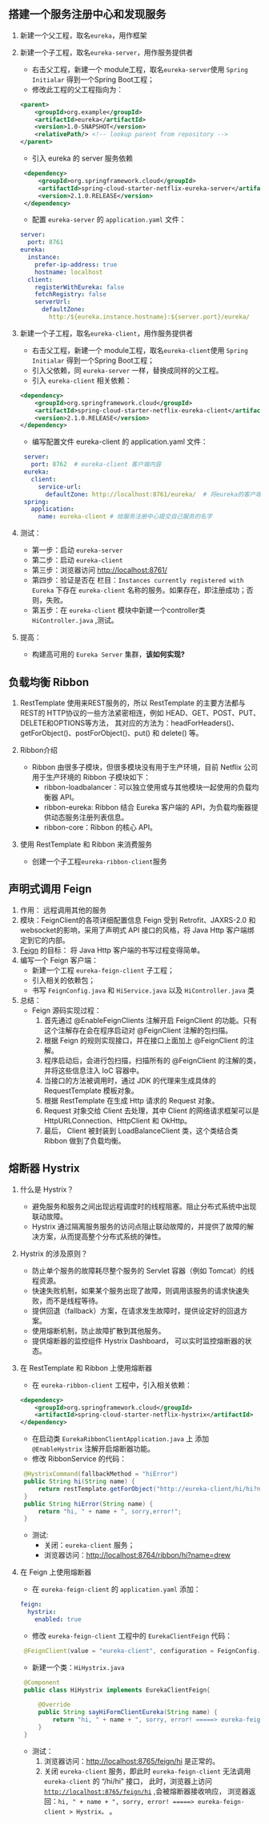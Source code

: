 ## 搭建一个服务注册中心和发现服务
1. 新建一个父工程，取名`eureka`，用作框架
2. 新建一个子工程，取名`eureka-server`，用作服务提供者
    * 右击父工程，新建一个 module工程，取名`eureka-server`使用 `Spring Initialar` 得到一个Spring Boot工程；
    * 修改此工程的父工程指向为：
    ```xml
    <parent>
        <groupId>org.example</groupId>
        <artifactId>eureka</artifactId>
        <version>1.0-SNAPSHOT</version>
        <relativePath/> <!-- lookup parent from repository -->
    </parent>
    ```
   * 引入 eureka 的 server 服务依赖
   ```xml
    <dependency>
        <groupId>org.springframework.cloud</groupId>
        <artifactId>spring-cloud-starter-netflix-eureka-server</artifactId>
        <version>2.1.0.RELEASE</version>
    </dependency>
    ```
   * 配置 `eureka-server` 的 `application.yaml` 文件：
   ```yaml
   server:
     port: 8761
   eureka:
     instance:
       prefer-ip-address: true
       hostname: localhost
     client:
       registerWithEureka: false
       fetchRegistry: false
       serverUrl:
         defaultZone:
           http:/${eureka.instance.hostname}:${server.port}/eureka/
   ```
3. 新建一个子工程，取名`eureka-client`，用作服务提供者
    * 右击父工程，新建一个 module工程，取名`eureka-client`使用 `Spring Initialar` 得到一个Spring Boot工程；
    * 引入父依赖，同 `eureka-server` 一样，替换成同样的父工程。
    * 引入 `eureka-client` 相关依赖：
    ```xml
    <dependency>
        <groupId>org.springframework.cloud</groupId>
        <artifactId>spring-cloud-starter-netflix-eureka-client</artifactId>
        <version>2.1.0.RELEASE</version>
    </dependency>
    ```
   * 编写配置文件 eureka-client 的 application.yaml 文件：
   ```yaml
    server:
      port: 8762  # eureka-client 客户端内容
    eureka:
      client:
        service-url:
          defaultZone: http://localhost:8761/eureka/  # 将eureka的客户端服务提交到服务中心注册
    spring:
      application:
        name: eureka-client # 给服务注册中心提交自己服务的名字
    ```
4. 测试：
    * 第一步：启动 `eureka-server`
    * 第二步：启动 `eureka-client`
    * 第三步：浏览器访问 [http://localhost:8761/](http://localhost:8761/)
    * 第四步：验证是否在 栏目：`Instances currently registered with Eureka` 下存在 `eureka-client` 名称的服务。如果存在，即注册成功；否则，失败。
    * 第五步：在 `eureka-client` 模块中新建一个controller类 `HiController.java` ,测试。

5. 提高：
    * 构建高可用的 `Eureka Server` 集群，**该如何实现?**
    


## 负载均衡 Ribbon
1. RestTemplate 使用来REST服务的，所以 RestTemplate 的主要方法都与REST的 HTTP协议的一些方法紧密相连，例如 HEAD、GET、POST、PUT、DELETE和OPTIONS等方法，
其对应的方法为：headForHeaders()、getForObject()、postForObject()、put() 和 delete() 等。

2. Ribbon介绍
    * Ribbon 由很多子模块，但很多模块没有用于生产环境，目前 Netflix 公司用于生产环境的 Ribbon 子模块如下：
        * ribbon-loadbalancer：可以独立使用或与其他模块一起使用的负载均衡器 API。
        * ribbon-eureka: Ribbon 结合 Eureka 客户端的 API，为负载均衡器提供动态服务注册列表信息。
        * ribbon-core：Ribbon 的核心 API。
3. 使用 RestTemplate 和 Ribbon 来消费服务
    * 创建一个子工程`eureka-ribbon-client`服务


## 声明式调用 Feign
1. 作用： 远程调用其他的服务
2. 模块：FeignClient的各项详细配置信息
    Feign 受到 Retrofit、JAXRS-2.0 和 websocket的影响，采用了声明式 API 接口的风格，将 Java Http 客户端绑定到它的内部。
3. [Feign](https://github.com/OpenFeign/feign) 的目标：
    将 Java Http 客户端的书写过程变得简单。
4. 编写一个 Feign 客户端：
    * 新建一个工程 `eureka-feign-client` 子工程；
    * 引入相关的依赖包；
    * 书写 `FeignConfig.java` 和 `HiService.java` 以及 `HiController.java` 类
5. 总结：
    * Feign 源码实现过程：
        1. 首先通过 @EnableFeignClients 注解开启 FeignClient 的功能。只有这个注解存在会在程序启动对 @FeignClient 注解的包扫描。
        2. 根据 Feign 的规则实现接口，并在接口上面加上 @FeignClient 的注解。
        3. 程序启动后，会进行包扫描，扫描所有的 @FeignClient 的注解的类，并将这些信息注入 IoC 容器中。
        4. 当接口的方法被调用时，通过 JDK 的代理来生成具体的 RequestTemplate 模板对象。
        5. 根据 RestTemplate 在生成 Http 请求的 Request 对象。
        6. Request 对象交给 Client 去处理，其中 Client 的网络请求框架可以是 HttpURLConnection、HttpClient 和 OkHttp。
        7. 最后， Client 被封装到 LoadBalanceClient 类，这个类结合类 Ribbon 做到了负载均衡。
        

## 熔断器 Hystrix
1. 什么是 Hystrix？
    * 避免服务和服务之间出现远程调度时的线程阻塞。阻止分布式系统中出现联动故障。
    * Hystrix 通过隔离服务服务的访问点阻止联动故障的，并提供了故障的解决方案，从而提高整个分布式系统的弹性。
2. Hystrix 的涉及原则？
    * 防止单个服务的故障耗尽整个服务的 Servlet 容器（例如 Tomcat）的线程资源。
    * 快速失败机制，如果某个服务出现了故障，则调用该服务的请求快速失败，而不是线程等待。
    * 提供回退（fallback）方案，在请求发生故障时，提供设定好的回退方案。
    * 使用熔断机制，防止故障扩散到其他服务。
    * 提供熔断器的监控组件 Hystrix Dashboard， 可以实时监控熔断器的状态。
3. 在 RestTemplate 和 Ribbon 上使用熔断器
    * 在 `eureka-ribbon-client` 工程中，引入相关依赖：
    ```xml
    <dependency>
        <groupId>org.springframework.cloud</groupId>
        <artifactId>spring-cloud-starter-netflix-hystrix</artifactId>
    </dependency>
    ```
   * 在启动类 `EurekaRibbonClientApplication.java` 上 添加 `@EnableHystrix` 注解开启熔断器功能。
   * 修改 RibbonService 的代码：
   ```java
    @HystrixCommand(fallbackMethod = "hiError")
    public String hi(String name) {
        return restTemplate.getForObject("http://eureka-client/hi/hi?name=" + name, String.class);
    }
    public String hiError(String name) {
        return "hi, " + name + ", sorry,error!";
    }
   ```
   * 测试:
        * 关闭：`eureka-client` 服务；
        * 浏览器访问：[http://localhost:8764/ribbon/hi?name=drew](http://localhost:8764/ribbon/hi?name=drew)

4. 在 Feign 上使用熔断器
    * 在 `eureka-feign-client` 的 `application.yaml` 添加：
    ```yaml
    feign:
      hystrix:
        enabled: true
    ```
   * 修改 `eureka-feign-client` 工程中的 `EurekaClientFeign` 代码：
   ```java
    @FeignClient(value = "eureka-client", configuration = FeignConfig.class, fallback = HiHystrix.class)
    ```
   * 新建一个类：`HiHystrix.java`
   ```java
    @Component
    public class HiHystrix implements EurekaClientFeign{
    
        @Override
        public String sayHiFormClientEureka(String name) {
            return "hi, " + name + ", sorry, error! =====> eureka-feign-client > Hystrix。";
        }
    }
    ```
   * 测试：
        1. 浏览器访问：[http://localhost:8765/feign/hi](http://localhost:8765/feign/hi) 是正常的。
        2. 关闭 `eureka-client` 服务，即此时 `eureka-feign-client` 无法调用 `eureka-client` 的 “/hi/hi” 接口，
        此时，浏览器上访问 [`http://localhost:8765/feign/hi`](http://localhost:8765/feign/hi) ,会被熔断器接收响应，
        浏览器返回：`hi, " + name + ", sorry, error! =====> eureka-feign-client > Hystrix。` 。